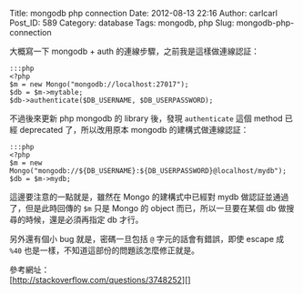 Title: mongodb php connection
Date: 2012-08-13 22:16
Author: carlcarl
Post_ID: 589
Category: database
Tags: mongodb, php
Slug: mongodb-php-connection

大概寫一下 mongodb + auth 的連線步驟，之前我是這樣做連線認証：  

	:::php
	<?php
	$m = new Mongo("mongodb://localhost:27017");    
	$db = $m->mytable;
	$db->authenticate($DB_USERNAME, $DB_USERPASSWORD);
	

不過後來更新 php mongodb 的 library 後，發現 `authenticate` 這個 method
已經 deprecated 了，所以改用原本 mongodb 的建構式做連線認証：

	:::php
	<?php
	$m = new Mongo("mongodb://${DB_USERNAME}:${DB_USERPASSWORD}@localhost/mydb");
	$db = $m->mydb;


這邊要注意的一點就是，雖然在 Mongo 的建構式中已經對 mydb
做認証並通過了，但是此時回傳的 `$m` 只是 Mongo 的 object
而已，所以一旦要在某個 db 做搜尋的時候，還是必須再指定 db 才行。

另外還有個小 bug 就是，密碼一旦包括 `@` 字元的話會有錯誤，即使 escape 成
`%40` 也是一樣，不知道這部份的問題該怎麼修正就是。

參考網址：  
[http://stackoverflow.com/questions/3748252][]

  [http://stackoverflow.com/questions/3748252]: http://http://stackoverflow.com/questions/3748252
